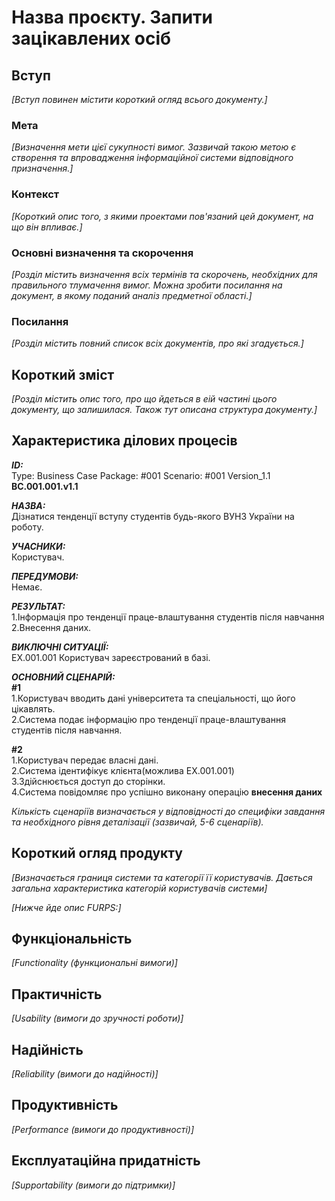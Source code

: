 # Назва проєкту. Запити зацікавлених осіб

## Вступ

*[Вступ повинен містити короткий огляд всього документу.]*

### Мета 

*[Визначення мети цієї сукупності вимог. Зазвичай такою метою є створення та впровадження 
 інформаційної системи відповідного призначення.]*

### Контекст

*[Короткий опис того, з якими проектами пов'язаний цей документ, на що він впливає.]*


### Основні визначення та скорочення

*[Розділ містить визначення всіх термінів та скорочень, необхідних для правильного
тлумачення вимог. Можна зробити посилання на документ, в якому поданий аналіз предметної області.]*


### Посилання

*[Розділ містить повний список всіх документів, про які згадується.]*


## Короткий зміст

*[Розділ містить опис того, про що йдеться в еій частині цього документу, що залишилася. 
Також тут описана структура документу.]*

## Характеристика ділових процесів
     
***ID:***  
Type: Business Case Package: #001 Scenario: #001 Version_1.1  
**BC.001.001.v1.1**

***НАЗВА:***  
Дізнатися тенденції вступу студентів будь-якого ВУНЗ України на роботу.

***УЧАСНИКИ:***  
Користувач.

***ПЕРЕДУМОВИ:***  
Немає.

***РЕЗУЛЬТАТ:***  
1.Інформація про тенденції праце-влаштування студентів після навчання  
2.Внесення даних.  

***ВИКЛЮЧНІ СИТУАЦІЇ:***  
EX.001.001 Користувач зареєстрований в базі.

***ОСНОВНИЙ СЦЕНАРІЙ:***  
**#1**  
1.Користувач вводить дані університета та спеціальності, що його цікавлять.  
2.Система подає інформацію про тенденції праце-влаштування студентів після навчання.  
  
**#2**  
1.Користувач передає власні дані.  
2.Система ідентифікує клієнта(можлива EX.001.001)  
3.Здійснюється доступ до сторінки.  
4.Система повідомляє про успішно виконану операцію **внесення даних**  


*Кількість сценаріїв визначається у відповідності до специфіки завдання та необхідного 
рівня деталізації (зазвичай, 5-6 сценаріїв).*

## Короткий огляд продукту

*[Визначається границя системи та категорії її користувачів. Дається загальна характеристика категорій користувачів
системи]*

*[Нижче йде опис FURPS:]*


## Функціональність

*[Functionality (функциональні вимоги)]*

## Практичність

*[Usability (вимоги до зручності роботи)]*

## Надійність

*[Reliability (вимоги до надійності)]*

## Продуктивність

*[Performance (вимоги до продуктивності)]*

## Експлуатаційна придатність

*[Supportability (вимоги до підтримки)]*
